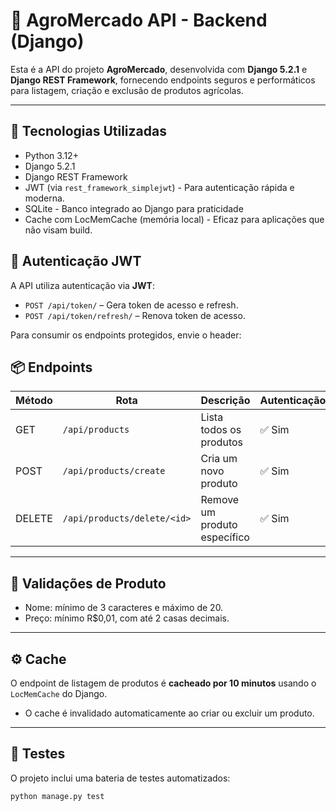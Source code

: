 # 🐍 AgroMercado API - Backend (Django)

Esta é a API do projeto **AgroMercado**, desenvolvida com **Django 5.2.1** e **Django REST Framework**, fornecendo endpoints seguros e performáticos para listagem, criação e exclusão de produtos agrícolas.

---

## 🚀 Tecnologias Utilizadas

- Python 3.12+
- Django 5.2.1
- Django REST Framework
- JWT (via `rest_framework_simplejwt`) - Para autenticação rápida e moderna.
- SQLite - Banco integrado ao Django para praticidade
- Cache com LocMemCache (memória local) - Eficaz para aplicações que não visam build.

## 🔐 Autenticação JWT

A API utiliza autenticação via **JWT**:

- `POST /api/token/` – Gera token de acesso e refresh.
- `POST /api/token/refresh/` – Renova token de acesso.

Para consumir os endpoints protegidos, envie o header:

## 📦 Endpoints

| Método | Rota                     | Descrição                     | Autenticação |
|--------|--------------------------|-------------------------------|--------------|
| GET    | `/api/products`          | Lista todos os produtos       | ✅ Sim       |
| POST   | `/api/products/create`   | Cria um novo produto          | ✅ Sim       |
| DELETE | `/api/products/delete/<id>` | Remove um produto específico | ✅ Sim       |

---

## 💾 Validações de Produto

- Nome: mínimo de 3 caracteres e máximo de 20.
- Preço: mínimo R$0,01, com até 2 casas decimais.

---

## ⚙️ Cache

O endpoint de listagem de produtos é **cacheado por 10 minutos** usando o `LocMemCache` do Django.

- O cache é invalidado automaticamente ao criar ou excluir um produto.

---

## 🧪 Testes

O projeto inclui uma bateria de testes automatizados:

```bash
python manage.py test